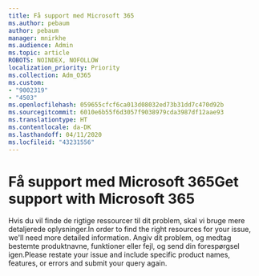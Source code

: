 ```yaml
---
title: Få support med Microsoft 365
ms.author: pebaum
author: pebaum
manager: mnirkhe
ms.audience: Admin
ms.topic: article
ROBOTS: NOINDEX, NOFOLLOW
localization_priority: Priority
ms.collection: Adm_O365
ms.custom:
- "9002319"
- "4503"
ms.openlocfilehash: 059655cfcf6ca013d08032ed73b31dd7c470d92b
ms.sourcegitcommit: 6010e6b55f6d3057f9038979cda3987df12aae93
ms.translationtype: HT
ms.contentlocale: da-DK
ms.lasthandoff: 04/11/2020
ms.locfileid: "43231556"
---
```

# <a name="get-support-with-microsoft-365"></a><span data-ttu-id="e5b4c-102">Få support med Microsoft 365</span><span class="sxs-lookup"><span data-stu-id="e5b4c-102">Get support with Microsoft 365</span></span>

<span data-ttu-id="e5b4c-103">Hvis du vil finde de rigtige ressourcer til dit problem, skal vi bruge mere detaljerede oplysninger.</span><span class="sxs-lookup"><span data-stu-id="e5b4c-103">In order to find the right resources for your issue, we'll need more detailed information.</span></span> <span data-ttu-id="e5b4c-104">Angiv dit problem, og medtag bestemte produktnavne, funktioner eller fejl, og send din forespørgsel igen.</span><span class="sxs-lookup"><span data-stu-id="e5b4c-104">Please restate your issue and include specific product names, features, or errors and submit your query again.</span></span>
